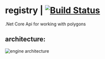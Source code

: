# registry | [![Build Status](https://travis-ci.com/literal-group/engine.svg?branch=master)](https://travis-ci.com/literal-group/engine)
.Net Core Api for working with polygons

## architecture: ##
![engine architecture](https://pp.userapi.com/c858024/v858024862/2356e/-7PlMqa4kKk.jpg)
